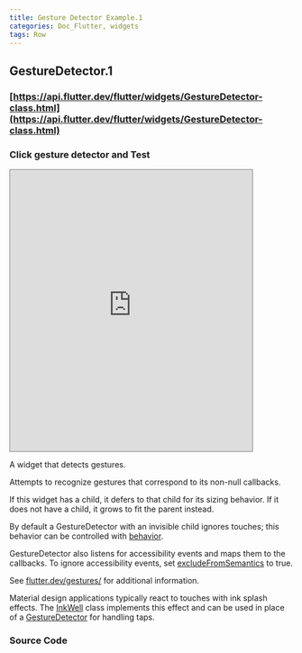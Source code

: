 ```yaml
---
title: Gesture Detector Example.1
categories: Doc_Flutter, widgets
tags: Row
---
```

## GestureDetector.1

### [https://api.flutter.dev/flutter/widgets/GestureDetector-class.html](https://api.flutter.dev/flutter/widgets/GestureDetector-class.html)

### Click gesture detector and Test

<iframe src="https://kissthecoke.github.io/doc_flutter_samples//" style="width:430px;height:500px;border:1px solid gray"></iframe>


A widget that detects gestures.

Attempts to recognize gestures that correspond to its non-null callbacks.

If this widget has a child, it defers to that child for its sizing behavior. If it does not have a child, it grows to fit the parent instead.


By default a GestureDetector with an invisible child ignores touches; this behavior can be controlled with [behavior](https://api.flutter.dev/flutter/widgets/GestureDetector/behavior.html).

GestureDetector also listens for accessibility events and maps them to the callbacks. To ignore accessibility events, set [excludeFromSemantics](https://api.flutter.dev/flutter/widgets/GestureDetector/excludeFromSemantics.html) to true.

See [flutter.dev/gestures/](http://flutter.dev/gestures/) for additional information.

Material design applications typically react to touches with ink splash effects. The [InkWell](https://api.flutter.dev/flutter/material/InkWell-class.html) class implements this effect and can be used in place of a [GestureDetector](https://api.flutter.dev/flutter/widgets/GestureDetector-class.html) for handling taps.

### Source Code


<script src="https://gist.github.com/kissthecoke/321406e86d02b6e95ee71bb55b1ba04c.js"></script>
